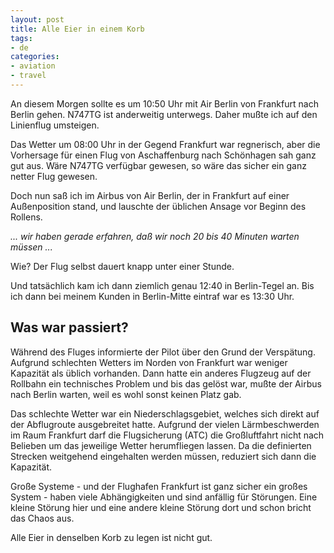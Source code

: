 ```yaml
---
layout: post
title: Alle Eier in einem Korb
tags:
- de
categories:
- aviation
- travel
---
```

An diesem Morgen sollte es um 10:50 Uhr mit Air Berlin von Frankfurt nach Berlin gehen. N747TG ist anderweitig unterwegs. Daher mußte ich auf den Linienflug umsteigen.

Das Wetter um 08:00 Uhr in der Gegend Frankfurt war regnerisch, aber die Vorhersage für einen Flug von Aschaffenburg nach Schönhagen sah ganz gut aus. Wäre N747TG verfügbar gewesen, so wäre das sicher ein ganz netter Flug gewesen.

Doch nun saß ich im Airbus von Air Berlin, der in Frankfurt auf einer Außenposition stand, und lauschte der üblichen Ansage vor Beginn des Rollens.

_... wir haben gerade erfahren, daß wir noch 20 bis 40 Minuten warten müssen ..._

Wie? Der Flug selbst dauert knapp unter einer Stunde.

Und tatsächlich kam ich dann ziemlich genau 12:40 in Berlin-Tegel an. Bis ich dann bei meinem Kunden in Berlin-Mitte eintraf war es 13:30 Uhr.

## Was war passiert?

Während des Fluges informierte der Pilot über den Grund der Verspätung. Aufgrund schlechten Wetters im Norden von Frankfurt war weniger Kapazität als üblich vorhanden. Dann hatte ein anderes Flugzeug auf der Rollbahn ein technisches Problem und bis das gelöst war, mußte der Airbus nach Berlin warten, weil es wohl sonst keinen Platz gab.

Das schlechte Wetter war ein Niederschlagsgebiet, welches sich direkt auf der Abflugroute ausgebreitet hatte. Aufgrund der vielen Lärmbeschwerden im Raum Frankfurt darf die Flugsicherung (ATC) die Großluftfahrt nicht nach Belieben um das jeweilige Wetter herumfliegen lassen. Da die definierten Strecken weitgehend eingehalten werden müssen, reduziert sich dann die Kapazität.

Große Systeme - und der Flughafen Frankfurt ist ganz sicher ein großes System - haben viele Abhängigkeiten und sind anfällig für Störungen. Eine kleine Störung hier und eine andere kleine Störung dort und schon bricht das Chaos aus.

Alle Eier in denselben Korb zu legen ist nicht gut.
